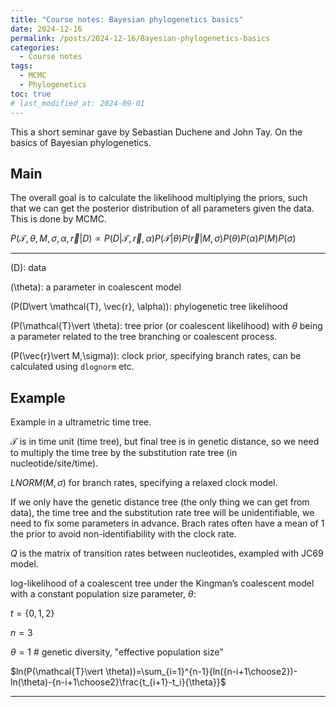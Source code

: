 ```yaml
---
title: "Course notes: Bayesian phylogenetics basics"
date: 2024-12-16
permalink: /posts/2024-12-16/Bayesian-phylogenetics-basics
categories:
  - Course notes
tags:
  - MCMC
  - Phylogenetics
toc: true
# last_modified_at: 2024-09-01
---
```


This a short seminar gave by Sebastian Duchene and John Tay. On the basics of Bayesian phylogenetics.

## Main
The overall goal is to calculate the likelihood multiplying the priors, such that we can get the posterior distribution of all parameters given the data. This is done by MCMC.

$P(\mathcal{T}, \theta, M, \sigma, \alpha, \vec{r}\vert  D) \propto P(D\vert  \mathcal{T}, \vec{r}, \alpha)P(\mathcal{T}\vert  \theta)P(\vec{r}\vert  M,\sigma)P(\theta)P(\alpha)P(M)P(\sigma)$

---

\(D\): data

\(\theta\): a parameter in coalescent model

\(P(D\vert  \mathcal{T}, \vec{r}, \alpha)\): phylogenetic tree likelihood

\(P(\mathcal{T}\vert  \theta\): tree prior (or coalescent likelihood) with $\theta$ being a parameter related to the tree branching or coalescent process.

\(P(\vec{r}\vert  M,\sigma)\): clock prior, specifying branch rates, can be calculated using `dlognorm` etc.

## Example

Example in a ultrametric time tree.

$\mathcal{T}$ is in time unit (time tree), but final tree is in genetic distance, so we need to multiply the time tree by the substitution rate tree (in nucleotide/site/time).

$LNORM(M,\sigma)$ for branch rates, specifying a relaxed clock model.

If we only have the genetic distance tree (the only thing we can get from data), the time tree and the substitution rate tree will be unidentifiable, we need to fix some parameters in advance. Brach rates often have a mean of 1 the prior to avoid non-identifiability with the clock rate.

$Q$ is the matrix of transition rates between nucleotides, exampled with JC69 model.

log-likelihood of a coalescent tree under the Kingman’s coalescent model with a constant population size parameter, $\theta$:

$t=\{0,1,2\}$

$n=3$

$\theta=1$ # genetic diversity, "effective population size"

$ln(P(\mathcal{T}\vert  \theta))=\sum_{i=1}^{n-1}{ln({n-i+1\choose2})-ln(\theta)-{n-i+1\choose2}\frac{t_{i+1}-t_i}{\theta}}$

---